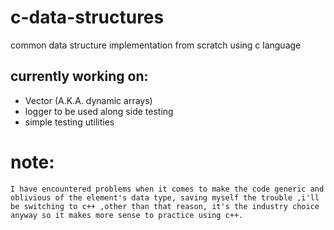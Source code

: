 # c-data-structures
common data structure implementation from scratch using c language



## currently working on:

- Vector (A.K.A. dynamic arrays) 
- logger to be used along side testing 
- simple testing utilities 


# note:
    I have encountered problems when it comes to make the code generic and oblivious of the element's data type, saving myself the trouble ,i'll be switching to c++ ,other than that reason, it's the industry choice anyway so it makes more sense to practice using c++. 